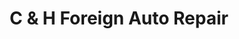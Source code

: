 ---
title: "C & H Foreign Auto Repair"
url: /spokane/c-and-h-foreign-auto-repair/
shop: car repair
---